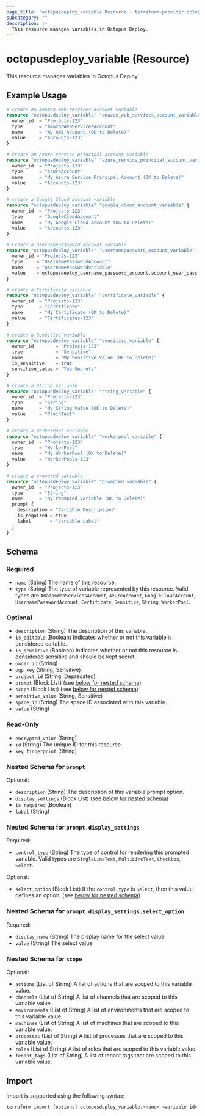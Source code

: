 ```yaml
---
page_title: "octopusdeploy_variable Resource - terraform-provider-octopusdeploy"
subcategory: ""
description: |-
  This resource manages variables in Octopus Deploy.
---
```


# octopusdeploy_variable (Resource)

This resource manages variables in Octopus Deploy.

## Example Usage

```terraform
# create an Amazon web services account variable
resource "octopusdeploy_variable" "amazon_web_services_account_variable" {
  owner_id  = "Projects-123"
  type      = "AmazonWebServicesAccount"
  name      = "My AWS Account (OK to Delete)"
  value     = "Accounts-123"
}

# create an Azure service principal account variable
resource "octopusdeploy_variable" "azure_service_principal_account_variable" {
  owner_id  = "Projects-123"
  type      = "AzureAccount"
  name      = "My Azure Service Principal Account (OK to Delete)"
  value     = "Accounts-123"
}

# create a Google Cloud account variable
resource "octopusdeploy_variable" "google_cloud_account_variable" {
  owner_id  = "Projects-123"
  type      = "GoogleCloudAccount"
  name      = "My Google Cloud Account (OK to Delete)"
  value     = "Accounts-123"
}

# Create a UsernamePassword account variable
resource "octopusdeploy_variable" "usernamepassword_account_variable" {
  owner_id = "Projects-123"
  type     = "UsernamePasswordAccount"
  name     = "UsernamePasswordVariable"
  value    = octopusdeploy_username_password_account.account_user_pass.id
}

# create a Certificate variable
resource "octopusdeploy_variable" "certificate_variable" {
  owner_id  = "Projects-123"
  type      = "Certificate"
  name      = "My Certificate (OK to Delete)"
  value     = "Certificates-123"
}

# create a Sensitive variable
resource "octopusdeploy_variable" "sensitive_variable" {
  owner_id        = "Projects-123"
  type            = "Sensitive"
  name            = "My Sensitive Value (OK to Delete)"
  is_sensitive    = true
  sensitive_value = "YourSecrets"
}

# create a String variable
resource "octopusdeploy_variable" "string_variable" {
  owner_id  = "Projects-123"
  type      = "String"
  name      = "My String Value (OK to Delete)"
  value     = "PlainText"
}

# create a WorkerPool variable
resource "octopusdeploy_variable" "workerpool_variable" {
  owner_id  = "Projects-123"
  type      = "WorkerPool"
  name      = "My WorkerPool (OK to Delete)"
  value     = "WorkerPools-123"
}

# create a prompted variable
resource "octopusdeploy_variable" "prompted_variable" {
  owner_id  = "Projects-123"
  type      = "String"
  name      = "My Prompted Variable (OK to Delete)"
  prompt {
    description = "Variable Description"
    is_required = true
    label       = "Variable Label"
  }
}
```

<!-- schema generated by tfplugindocs -->
## Schema

### Required

- `name` (String) The name of this resource.
- `type` (String) The type of variable represented by this resource. Valid types are `AmazonWebServicesAccount`, `AzureAccount`, `GoogleCloudAccount`, `UsernamePasswordAccount`, `Certificate`, `Sensitive`, `String`, `WorkerPool`.

### Optional

- `description` (String) The description of this variable.
- `is_editable` (Boolean) Indicates whether or not this variable is considered editable.
- `is_sensitive` (Boolean) Indicates whether or not this resource is considered sensitive and should be kept secret.
- `owner_id` (String)
- `pgp_key` (String, Sensitive)
- `project_id` (String, Deprecated)
- `prompt` (Block List) (see [below for nested schema](#nestedblock--prompt))
- `scope` (Block List) (see [below for nested schema](#nestedblock--scope))
- `sensitive_value` (String, Sensitive)
- `space_id` (String) The space ID associated with this variable.
- `value` (String)

### Read-Only

- `encrypted_value` (String)
- `id` (String) The unique ID for this resource.
- `key_fingerprint` (String)

<a id="nestedblock--prompt"></a>
### Nested Schema for `prompt`

Optional:

- `description` (String) The description of this variable prompt option.
- `display_settings` (Block List) (see [below for nested schema](#nestedblock--prompt--display_settings))
- `is_required` (Boolean)
- `label` (String)

<a id="nestedblock--prompt--display_settings"></a>
### Nested Schema for `prompt.display_settings`

Required:

- `control_type` (String) The type of control for rendering this prompted variable. Valid types are `SingleLineText`, `MultiLineText`, `Checkbox`, `Select`.

Optional:

- `select_option` (Block List) If the `control_type` is `Select`, then this value defines an option. (see [below for nested schema](#nestedblock--prompt--display_settings--select_option))

<a id="nestedblock--prompt--display_settings--select_option"></a>
### Nested Schema for `prompt.display_settings.select_option`

Required:

- `display_name` (String) The display name for the select value
- `value` (String) The select value




<a id="nestedblock--scope"></a>
### Nested Schema for `scope`

Optional:

- `actions` (List of String) A list of actions that are scoped to this variable value.
- `channels` (List of String) A list of channels that are scoped to this variable value.
- `environments` (List of String) A list of environments that are scoped to this variable value.
- `machines` (List of String) A list of machines that are scoped to this variable value.
- `processes` (List of String) A list of processes that are scoped to this variable value.
- `roles` (List of String) A list of roles that are scoped to this variable value.
- `tenant_tags` (List of String) A list of tenant tags that are scoped to this variable value.

## Import

Import is supported using the following syntax:

```shell
terraform import [options] octopusdeploy_variable.<name> <variable-id>
```

